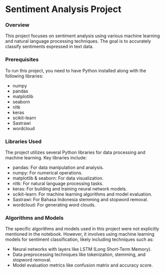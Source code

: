 # Sentiment Analysis Project

### Overview
This project focuses on sentiment analysis using various machine learning and natural language processing techniques. The goal is to accurately classify sentiments expressed in text data.

### Prerequisites
To run this project, you need to have Python installed along with the following libraries:
- numpy
- pandas
- matplotlib
- seaborn
- nltk
- keras
- scikit-learn
- Sastrawi
- wordcloud


### Libraries Used
The project utilizes several Python libraries for data processing and machine learning. Key libraries include:
- pandas: For data manipulation and analysis.
- numpy: For numerical operations.
- matplotlib & seaborn: For data visualization.
- nltk: For natural language processing tasks.
- keras: For building and training neural network models.
- scikit-learn: For machine learning algorithms and model evaluation.
- Sastrawi: For Bahasa Indonesia stemming and stopword removal.
- wordcloud: For generating word clouds.


### Algorithms and Models
The specific algorithms and models used in this project were not explicitly mentioned in the notebook. However, it involves using machine learning models for sentiment classification, likely including techniques such as:
- Neural networks with layers like LSTM (Long Short-Term Memory).
- Data preprocessing techniques like tokenization, stemming, and stopword removal.
- Model evaluation metrics like confusion matrix and accuracy score.